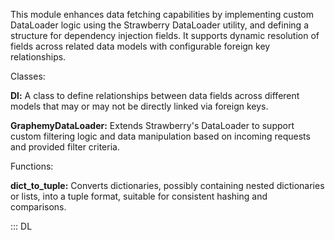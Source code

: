 This module enhances data fetching capabilities by implementing custom DataLoader
logic using the Strawberry DataLoader utility, and defining a structure for 
dependency injection fields. It supports dynamic resolution of fields across 
related data models with configurable foreign key relationships.

Classes:

**Dl:** A class to define relationships between data fields across different models
that may or may not be directly linked via foreign keys.

**GraphemyDataLoader:** Extends Strawberry's DataLoader to support custom filtering
logic and data manipulation based on incoming requests and provided filter criteria.

Functions:

**dict_to_tuple:** Converts dictionaries, possibly containing nested dictionaries or lists,
into a tuple format, suitable for consistent hashing and comparisons.

::: DL